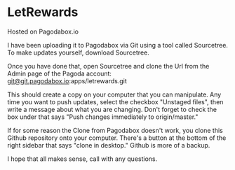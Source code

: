 # LetRewards


Hosted on Pagodabox.io

I have been uploading it to Pagodabox via Git using a tool called Sourcetree. To make updates yourself,
download Sourcetree.

Once you have done that, open Sourcetree and clone the Url from the Admin page of the Pagoda account:
git@git.pagodabox.io:apps/letrewards.git 

This should create a copy on your computer that you can manipulate. Any time you want to push updates, 
select the checkbox "Unstaged files", then write a message about what you are changing. Don't forget to 
check the box under that says "Push changes immediately to origin/master."

If for some reason the Clone from Pagodabox doesn't work, you clone this Github repository onto your computer. 
There's a button at the bottom of the right sidebar that says "clone in desktop." Github is more of a backup. 

I hope that all makes sense, call with any questions. 
